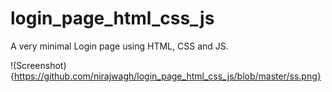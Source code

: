 # login_page_html_css_js
A very minimal Login page using HTML, CSS and JS.

!(Screenshot){https://github.com/nirajwagh/login_page_html_css_js/blob/master/ss.png}
